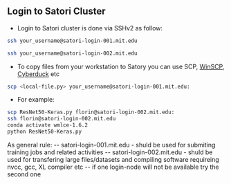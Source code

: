 ## Login to Satori Cluster

- Login to Satori cluster is done via SSHv2 as follow:

```bash
ssh your_username@satori-login-001.mit.edu
```

```bash
ssh your_username@satori-login-002.mit.edu
```
- To copy files from your workstation to Satory you can use SCP, [WinSCP](https://winscp.net/eng/download.php), [Cyberduck](https://cyberduck.io/download/) etc

```bash
scp <local-file.py> your_username@satori-login-001.mit.edu:
```

- For example:
```bash
scp ResNet50-Keras.py florin@satori-login-002.mit.edu:
ssh florin@satori-login-002.mit.edu
conda activate wmlce-1.6.2
python ResNet50-Keras.py
```

As general rule:
-- satori-login-001.mit.edu - shuld be used for submiting training jobs and related activities
-- satori-login-002.mit.edu - shuld be used for transfering large files/datasets and compiling software requireing nvcc, gcc, XL compiler etc
-- if one login-node will not be available try the second one
